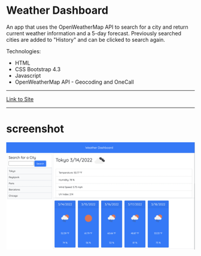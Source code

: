 # Weather Dashboard

An app that uses the OpenWeatherMap API to search for a city and return current weather information and a 5-day forecast. Previously searched cities are added to "History" and can be clicked to search again.

Technologies:
- HTML
- CSS Bootstrap 4.3
- Javascript
- OpenWeatherMap API - Geocoding and OneCall

---

[Link to Site](https://jenniwritescode.github.io/weather-dashboard/)

---
# screenshot

![screenshot of app](./assets/img/screenshot1.png)